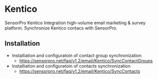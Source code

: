 # Kentico
SensorPro Kentico Integration 
high-volume email marketing & survey platform. Synchronize Kentico contacs with SensorPro.

## Installation
- Installiation and configuratoin of contact group synchronization
  - https://sensorpro.net/faq/v1.2/email/Kentico/SyncContactGroups
- Installiation and configuratoin of contacts synchronization
  - https://sensorpro.net/faq/v1.2/email/Kentico/SyncContacts
